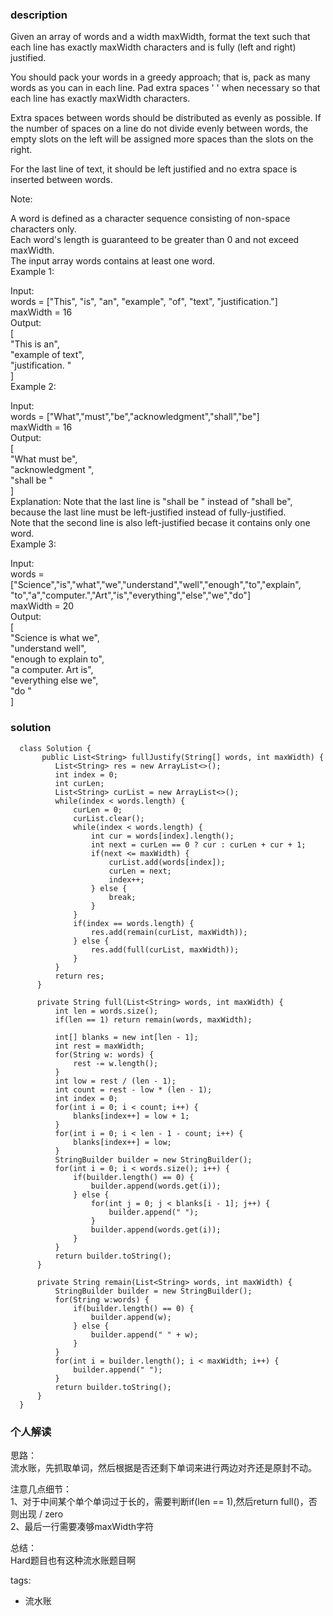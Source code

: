 ### description    
  Given an array of words and a width maxWidth, format the text such that each line has exactly maxWidth characters and is fully (left and right) justified.  
    
  You should pack your words in a greedy approach; that is, pack as many words as you can in each line. Pad extra spaces ' ' when necessary so that each line has exactly maxWidth characters.  
    
  Extra spaces between words should be distributed as evenly as possible. If the number of spaces on a line do not divide evenly between words, the empty slots on the left will be assigned more spaces than the slots on the right.  
    
  For the last line of text, it should be left justified and no extra space is inserted between words.  
    
  Note:  
    
  A word is defined as a character sequence consisting of non-space characters only.  
  Each word's length is guaranteed to be greater than 0 and not exceed maxWidth.  
  The input array words contains at least one word.  
  Example 1:  
    
  Input:  
  words = ["This", "is", "an", "example", "of", "text", "justification."]  
  maxWidth = 16  
  Output:  
  [  
     "This    is    an",  
     "example  of text",  
     "justification.  "  
  ]  
  Example 2:  
    
  Input:  
  words = ["What","must","be","acknowledgment","shall","be"]  
  maxWidth = 16  
  Output:  
  [  
    "What   must   be",  
    "acknowledgment  ",  
    "shall be        "  
  ]  
  Explanation: Note that the last line is "shall be    " instead of "shall     be",  
               because the last line must be left-justified instead of fully-justified.  
               Note that the second line is also left-justified becase it contains only one word.  
  Example 3:  
    
  Input:  
  words = ["Science","is","what","we","understand","well","enough","to","explain",  
           "to","a","computer.","Art","is","everything","else","we","do"]  
  maxWidth = 20  
  Output:  
  [  
    "Science  is  what we",  
    "understand      well",  
    "enough to explain to",  
    "a  computer.  Art is",  
    "everything  else  we",  
    "do                  "  
  ]  
### solution    
```    
  class Solution {  
       public List<String> fullJustify(String[] words, int maxWidth) {  
          List<String> res = new ArrayList<>();  
          int index = 0;  
          int curLen;  
          List<String> curList = new ArrayList<>();  
          while(index < words.length) {  
              curLen = 0;  
              curList.clear();  
              while(index < words.length) {  
                  int cur = words[index].length();  
                  int next = curLen == 0 ? cur : curLen + cur + 1;  
                  if(next <= maxWidth) {  
                      curList.add(words[index]);  
                      curLen = next;  
                      index++;  
                  } else {  
                      break;  
                  }  
              }  
              if(index == words.length) {  
                  res.add(remain(curList, maxWidth));  
              } else {  
                  res.add(full(curList, maxWidth));  
              }  
          }  
          return res;  
      }  
    
      private String full(List<String> words, int maxWidth) {  
          int len = words.size();  
          if(len == 1) return remain(words, maxWidth);  
    
          int[] blanks = new int[len - 1];  
          int rest = maxWidth;  
          for(String w: words) {  
              rest -= w.length();  
          }  
          int low = rest / (len - 1);  
          int count = rest - low * (len - 1);  
          int index = 0;  
          for(int i = 0; i < count; i++) {  
              blanks[index++] = low + 1;  
          }  
          for(int i = 0; i < len - 1 - count; i++) {  
              blanks[index++] = low;  
          }  
          StringBuilder builder = new StringBuilder();  
          for(int i = 0; i < words.size(); i++) {  
              if(builder.length() == 0) {  
                  builder.append(words.get(i));  
              } else {  
                  for(int j = 0; j < blanks[i - 1]; j++) {  
                      builder.append(" ");  
                  }  
                  builder.append(words.get(i));  
              }  
          }  
          return builder.toString();  
      }  
    
      private String remain(List<String> words, int maxWidth) {  
          StringBuilder builder = new StringBuilder();  
          for(String w:words) {  
              if(builder.length() == 0) {  
                  builder.append(w);  
              } else {  
                  builder.append(" " + w);  
              }  
          }  
          for(int i = builder.length(); i < maxWidth; i++) {  
              builder.append(" ");  
          }  
          return builder.toString();  
      }  
  }  
```    
    
### 个人解读    
  思路：  
  流水账，先抓取单词，然后根据是否还剩下单词来进行两边对齐还是原封不动。  
    
  注意几点细节：  
  1、对于中间某个单个单词过于长的，需要判断if(len == 1),然后return full()，否则出现 / zero  
  2、最后一行需要凑够maxWidth字符  
    
  总结：  
  Hard题目也有这种流水账题目啊  
    
tags:    
  -  流水账  
